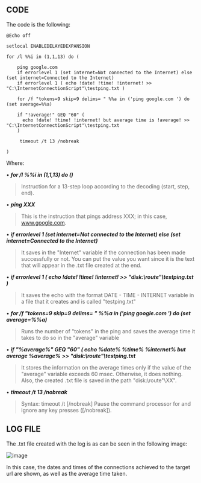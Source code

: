 ## CODE

The code is the following:

```
@Echo off

setlocal ENABLEDELAYEDEXPANSION

for /l %%i in (1,1,13) do (

	ping google.com
	if errorlevel 1 (set internet=Not connected to the Internet) else (set internet=Connected to the Internet)
	if errorlevel 1 ( echo !date! !time! !internet! >> "C:\InternetConnectionScript"\testping.txt )

	for /f "tokens=9 skip=9 delims= " %%a in ('ping google.com ') do (set average=%%a)

	if "!average!" GEQ "60" (
	  echo !date! !time! !internet! but average time is !average! >> "C:\InternetConnectionScript"\testping.txt
	)

	 timeout /t 13 /nobreak

)
```

Where:

•	***for /l %%i in (1,1,13) do ()***
> Instruction for a 13-step loop according to the decoding (start, step, end).

•	***ping XXX*** 
> This is the instruction that pings address XXX; in this case, www.google.com.

•	***if errorlevel 1 (set internet=Not connected to the Internet) else (set internet=Connected to the Internet)*** 
> It saves in the "Internet" variable if the connection has been made successfully or not. You can put the value you want since it is the text that will appear in the .txt file created at the end.

•	***if errorlevel 1 ( echo !date! !time! !internet! >> "disk:\route"\testping.txt )***
>It saves the echo with the format DATE - TIME - INTERNET variable in a file that it creates and is called "testping.txt"

•	***for /f "tokens=9 skip=9 delims= " %%a in ('ping google.com ') do (set average=%%a)***
> Runs the number of "tokens" in the ping and saves the average time it takes to do so in the "average" variable

•	***if "%average%" GEQ "60" (
 echo %date% %time% %internet% but average %average% >> "disk:\route"\testping.txt***
> It stores the information on the average times only if the value of the "average" variable exceeds 60 msec. Otherwise, it does nothing.
Also, the created .txt file is saved in the path "disk:\route"\XX".

•	***timeout /t 13 /nobreak***
> Syntax: timeout /t <timeoutinseconds> [/nobreak]
Pause the command processor for <timeoutinseconds> and ignore any key presses ([/nobreak]).

## LOG FILE

The .txt file created with the log is as can be seen in the following image:
  
![image](https://user-images.githubusercontent.com/27742980/230627524-62c281dc-53b1-40f1-becd-725f295da138.png)

In this case, the dates and times of the connections achieved to the target url are shown, as well as the average time taken.
